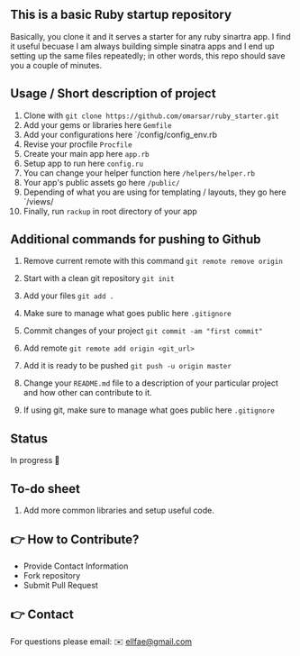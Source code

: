 ## This is a basic Ruby startup repository
Basically, you clone it and it serves a starter for any ruby sinartra app. I find it useful becuase I am always building simple sinatra apps and I end up setting up the same files repeatedly; in other words, this repo should save you a couple of minutes.

## Usage / Short description of project
1. Clone with `git clone https://github.com/omarsar/ruby_starter.git`
2. Add your gems or libraries here `Gemfile` 
3. Add your configurations here `/config/config_env.rb
4. Revise your procfile `Procfile`
5. Create your main app here `app.rb`
6. Setup app to run here `config.ru`
7. You can change your helper function here `/helpers/helper.rb`
8. Your app's public assets go here `/public/`
9. Depending of what you are using for templating / layouts, they go here `/views/
10. Finally, run `rackup` in root directory of your app

## Additional commands for pushing to Github
1. Remove current remote with this command `git remote remove origin`
1. Start with a clean git repository `git init`
1. Add your files `git add .`
1. Make sure to manage what goes public here `.gitignore`
1. Commit changes of your project `git commit -am "first commit"`
1. Add remote `git remote add origin <git_url>`
1. Add it is ready to be pushed `git push -u origin master`

2. Change your `README.md` file to a description of your particular project and how other can contribute to it.
3. If using git, make sure to manage what goes public here `.gitignore`

## Status
In progress :construction_worker:

## To-do sheet
1. Add more common libraries and setup useful code.

## :point_right: How to Contribute?
* Provide Contact Information
* Fork repository
* Submit Pull Request 

## :point_right: Contact
For questions please email: :envelope: ellfae@gmail.com